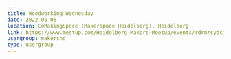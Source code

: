 ```yaml
---
title: Woodworking Wednesday
date: 2022-06-08
location: CoMakingSpace (Makerspace Heidelberg), Heidelberg
link: https://www.meetup.com/Heidelberg-Makers-Meetup/events/rdrmrsydcjblb/
usergroup: makershd
type: usergroup
---
```

